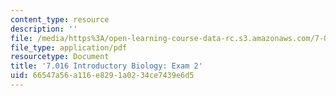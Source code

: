 ```yaml
---
content_type: resource
description: ''
file: /media/https%3A/open-learning-course-data-rc.s3.amazonaws.com/7-016-introductory-biology-fall-2018/66547a56a116e8291a0234ce7439e6d5_MIT7_016F18exam2.pdf
file_type: application/pdf
resourcetype: Document
title: '7.016 Introductory Biology: Exam 2'
uid: 66547a56-a116-e829-1a02-34ce7439e6d5
---
```

